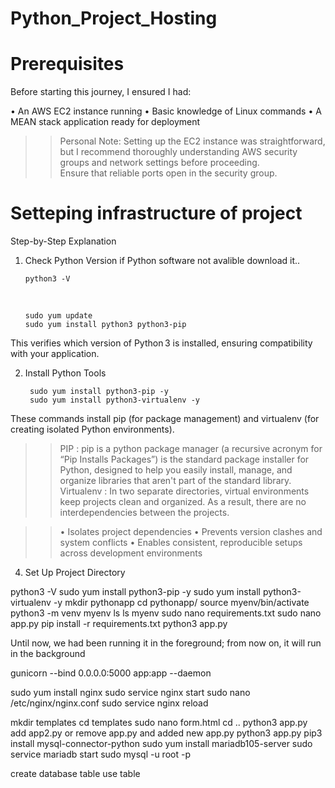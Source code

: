 # Python_Project_Hosting

<h1> Prerequisites</h1>
Before starting this journey, I ensured I had:

• An AWS EC2 instance running 
• Basic knowledge of Linux commands
• A MEAN stack application ready for deployment

>>Personal Note: Setting up the EC2 instance was straightforward, but I recommend thoroughly understanding AWS security groups and network settings before proceeding.<br>
Ensure that reliable ports open in the security group.

<h1>Setteping infrastructure of project</h1>

Step-by-Step Explanation

1. Check Python Version if Python software not avalible download it..
   
       python3 -V
   <br>
   
       sudo yum update
       sudo yum install python3 python3-pip
This verifies which version of Python 3 is installed, ensuring compatibility with your application.

2. Install Python Tools
   
        sudo yum install python3-pip -y
        sudo yum install python3-virtualenv -y
These commands install pip (for package management) and virtualenv (for creating isolated Python environments).
>>PIP : pip is a python package manager (a recursive acronym for “Pip Installs Packages”) is the standard package installer for Python, designed to help you easily install, manage, and organize libraries that aren't part of the standard library.<br>
>> Virtualenv : In two separate directories, virtual environments keep projects clean and organized. As a result, there are no interdependencies between the projects.

>>• Isolates project dependencies
• Prevents version clashes and system conflicts
• Enables consistent, reproducible setups across development environments

4. Set Up Project Directory












python3 -V
sudo yum install python3-pip -y
sudo yum install python3-virtualenv -y
mkdir pythonapp
cd pythonapp/
source myenv/bin/activate
python3 -m venv myenv
ls
ls myenv
 sudo nano requirements.txt
 sudo nano app.py
  pip install -r requirements.txt
  python3 app.py

  Until now, we had been running it in the foreground; from now on, it will run in the background

  gunicorn --bind 0.0.0.0:5000 app:app --daemon

  sudo yum install nginx
  sudo service nginx start
   sudo nano /etc/nginx/nginx.conf
   sudo service nginx reload

   mkdir templates
   cd templates
   sudo nano form.html
   cd ..
   python3 app.py
   add app2.py or remove app.py and added new app.py
   python3 app.py
   pip3 install mysql-connector-python
   sudo yum install mariadb105-server
   sudo service mariadb start
   sudo mysql -u root -p

   create database table
   use table
   
